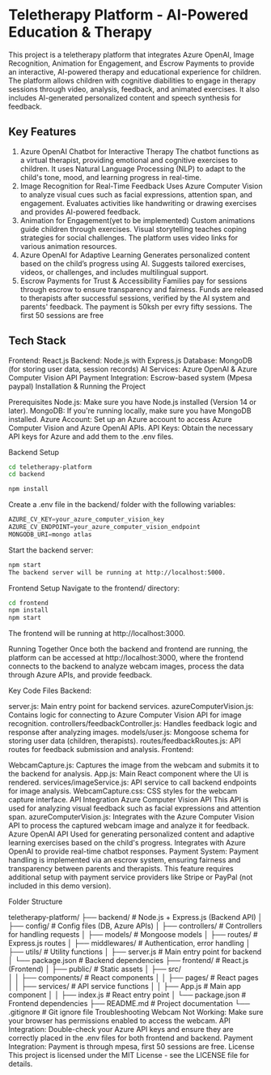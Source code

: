 # Teletherapy Platform - AI-Powered Education & Therapy
This project is a teletherapy platform that integrates Azure OpenAI, Image Recognition, Animation for Engagement, and Escrow Payments to provide an interactive, AI-powered therapy and educational experience for children. The platform allows children with cognitive diabilities to engage in therapy sessions through video, analysis, feedback, and animated exercises. It also includes AI-generated personalized content and speech synthesis for feedback.

## Key Features

1. Azure OpenAI Chatbot for Interactive Therapy
The chatbot functions as a virtual therapist, providing emotional and cognitive exercises to children.
It uses Natural Language Processing (NLP) to adapt to the child's tone, mood, and learning progress in real-time.
2. Image Recognition for Real-Time Feedback
Uses Azure Computer Vision to analyze visual cues such as facial expressions, attention span, and engagement.
Evaluates activities like handwriting or drawing exercises and provides AI-powered feedback.
3. Animation for Engagement(yet to be implemented)
Custom animations guide children through exercises.
Visual storytelling teaches coping strategies for social challenges.
The platform uses video links for various animation resources.
4. Azure OpenAI for Adaptive Learning
Generates personalized content based on the child’s progress using AI.
Suggests tailored exercises, videos, or challenges, and includes multilingual support.
5. Escrow Payments for Trust & Accessibility
Families pay for sessions through escrow to ensure transparency and fairness.
Funds are released to therapists after successful sessions, verified by the AI system and parents' feedback.
The payment is 50ksh per evry fifty sessions. The first 50 sessions are free

## Tech Stack

Frontend: React.js
Backend: Node.js with Express.js
Database: MongoDB (for storing user data, session records)
AI Services: Azure OpenAI & Azure Computer Vision API
Payment Integration: Escrow-based system (Mpesa paypal)
Installation & Running the Project

Prerequisites
Node.js: Make sure you have Node.js installed (Version 14 or later).
MongoDB: If you're running locally, make sure you have MongoDB installed.
Azure Account: Set up an Azure account to access Azure Computer Vision and Azure OpenAI APIs.
API Keys: Obtain the necessary API keys for Azure and add them to the .env files.

Backend Setup

``` bash
cd teletherapy-platform
cd backend

npm install
```
Create a .env file in the backend/ folder with the following variables:
``` js
AZURE_CV_KEY=your_azure_computer_vision_key
AZURE_CV_ENDPOINT=your_azure_computer_vision_endpoint
MONGODB_URI=mongo atlas
```
Start the backend server:
```bash
npm start
The backend server will be running at http://localhost:5000.
```
Frontend Setup
Navigate to the frontend/ directory:
```bash
cd frontend
npm install
npm start
```
The frontend will be running at http://localhost:3000.

Running Together
Once both the backend and frontend are running, the platform can be accessed at http://localhost:3000, where the frontend connects to the backend to analyze webcam images, process the data through Azure APIs, and provide feedback.

Key Code Files
Backend:

server.js: Main entry point for backend services.
azureComputerVision.js: Contains logic for connecting to Azure Computer Vision API for image recognition.
controllers/feedbackController.js: Handles feedback logic and response after analyzing images.
models/user.js: Mongoose schema for storing user data (children, therapists).
routes/feedbackRoutes.js: API routes for feedback submission and analysis.
Frontend:

WebcamCapture.js: Captures the image from the webcam and submits it to the backend for analysis.
App.js: Main React component where the UI is rendered.
services/imageService.js: API service to call backend endpoints for image analysis.
WebcamCapture.css: CSS styles for the webcam capture interface.
API Integration
Azure Computer Vision API
This API is used for analyzing visual feedback such as facial expressions and attention span.
azureComputerVision.js: Integrates with the Azure Computer Vision API to process the captured webcam image and analyze it for feedback.
Azure OpenAI API
Used for generating personalized content and adaptive learning exercises based on the child's progress.
Integrates with Azure OpenAI to provide real-time chatbot responses.
Payment System:
Payment handling is implemented via an escrow system, ensuring fairness and transparency between parents and therapists.
This feature requires additional setup with payment service providers like Stripe or PayPal (not included in this demo version).

Folder Structure

teletherapy-platform/
├── backend/                     # Node.js + Express.js (Backend API)
│   ├── config/                  # Config files (DB, Azure APIs)
│   ├── controllers/             # Controllers for handling requests
│   ├── models/                  # Mongoose models
│   ├── routes/                  # Express.js routes
│   ├── middlewares/             # Authentication, error handling
│   ├── utils/                   # Utility functions
│   ├── server.js                # Main entry point for backend
│   └── package.json             # Backend dependencies
├── frontend/                    # React.js (Frontend)
│   ├── public/                  # Static assets
│   ├── src/                     
│   │   ├── components/          # React components
│   │   ├── pages/               # React pages
│   │   ├── services/            # API service functions
│   │   ├── App.js               # Main app component
│   │   ├── index.js             # React entry point
│   └── package.json             # Frontend dependencies
├── README.md                    # Project documentation
└── .gitignore                   # Git ignore file
Troubleshooting
Webcam Not Working: Make sure your browser has permissions enabled to access the webcam.
API Integration: Double-check your Azure API keys and ensure they are correctly placed in the .env files for both frontend and backend.
Payment Integration: Payment is through mpesa, first 50 sessions are free.
License
This project is licensed under the MIT License - see the LICENSE file for details.

